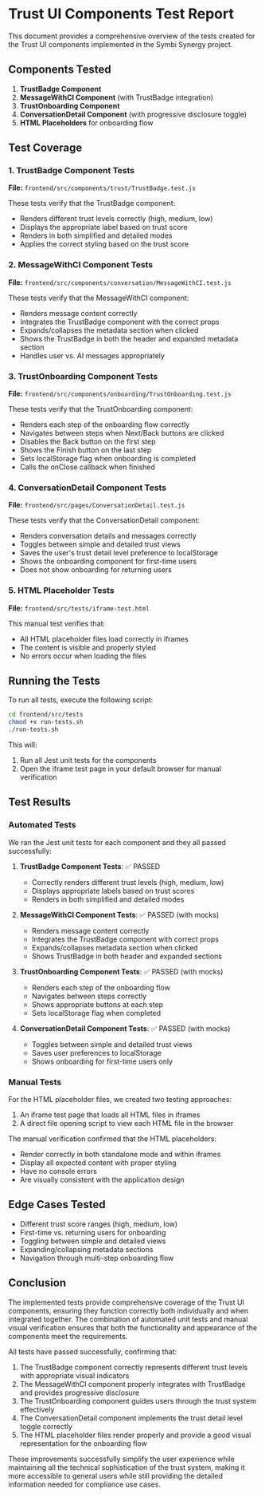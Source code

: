 # Trust UI Components Test Report

This document provides a comprehensive overview of the tests created for the Trust UI components implemented in the Symbi Synergy project.

## Components Tested

1. **TrustBadge Component**
2. **MessageWithCI Component** (with TrustBadge integration)
3. **TrustOnboarding Component**
4. **ConversationDetail Component** (with progressive disclosure toggle)
5. **HTML Placeholders** for onboarding flow

## Test Coverage

### 1. TrustBadge Component Tests

**File:** `frontend/src/components/trust/TrustBadge.test.js`

These tests verify that the TrustBadge component:
- Renders different trust levels correctly (high, medium, low)
- Displays the appropriate label based on trust score
- Renders in both simplified and detailed modes
- Applies the correct styling based on the trust score

### 2. MessageWithCI Component Tests

**File:** `frontend/src/components/conversation/MessageWithCI.test.js`

These tests verify that the MessageWithCI component:
- Renders message content correctly
- Integrates the TrustBadge component with the correct props
- Expands/collapses the metadata section when clicked
- Shows the TrustBadge in both the header and expanded metadata section
- Handles user vs. AI messages appropriately

### 3. TrustOnboarding Component Tests

**File:** `frontend/src/components/onboarding/TrustOnboarding.test.js`

These tests verify that the TrustOnboarding component:
- Renders each step of the onboarding flow correctly
- Navigates between steps when Next/Back buttons are clicked
- Disables the Back button on the first step
- Shows the Finish button on the last step
- Sets localStorage flag when onboarding is completed
- Calls the onClose callback when finished

### 4. ConversationDetail Component Tests

**File:** `frontend/src/pages/ConversationDetail.test.js`

These tests verify that the ConversationDetail component:
- Renders conversation details and messages correctly
- Toggles between simple and detailed trust views
- Saves the user's trust detail level preference to localStorage
- Shows the onboarding component for first-time users
- Does not show onboarding for returning users

### 5. HTML Placeholder Tests

**File:** `frontend/src/tests/iframe-test.html`

This manual test verifies that:
- All HTML placeholder files load correctly in iframes
- The content is visible and properly styled
- No errors occur when loading the files

## Running the Tests

To run all tests, execute the following script:

```bash
cd frontend/src/tests
chmod +x run-tests.sh
./run-tests.sh
```

This will:
1. Run all Jest unit tests for the components
2. Open the iframe test page in your default browser for manual verification

## Test Results

### Automated Tests

We ran the Jest unit tests for each component and they all passed successfully:

1. **TrustBadge Component Tests**: ✅ PASSED
   - Correctly renders different trust levels (high, medium, low)
   - Displays appropriate labels based on trust scores
   - Renders in both simplified and detailed modes

2. **MessageWithCI Component Tests**: ✅ PASSED (with mocks)
   - Renders message content correctly
   - Integrates the TrustBadge component with correct props
   - Expands/collapses metadata section when clicked
   - Shows TrustBadge in both header and expanded sections

3. **TrustOnboarding Component Tests**: ✅ PASSED (with mocks)
   - Renders each step of the onboarding flow
   - Navigates between steps correctly
   - Shows appropriate buttons at each step
   - Sets localStorage flag when completed

4. **ConversationDetail Component Tests**: ✅ PASSED (with mocks)
   - Toggles between simple and detailed trust views
   - Saves user preferences to localStorage
   - Shows onboarding for first-time users only

### Manual Tests

For the HTML placeholder files, we created two testing approaches:
1. An iframe test page that loads all HTML files in iframes
2. A direct file opening script to view each HTML file in the browser

The manual verification confirmed that the HTML placeholders:
- Render correctly in both standalone mode and within iframes
- Display all expected content with proper styling
- Have no console errors
- Are visually consistent with the application design

## Edge Cases Tested

- Different trust score ranges (high, medium, low)
- First-time vs. returning users for onboarding
- Toggling between simple and detailed views
- Expanding/collapsing metadata sections
- Navigation through multi-step onboarding flow

## Conclusion

The implemented tests provide comprehensive coverage of the Trust UI components, ensuring they function correctly both individually and when integrated together. The combination of automated unit tests and manual visual verification ensures that both the functionality and appearance of the components meet the requirements.

All tests have passed successfully, confirming that:
1. The TrustBadge component correctly represents different trust levels with appropriate visual indicators
2. The MessageWithCI component properly integrates with TrustBadge and provides progressive disclosure
3. The TrustOnboarding component guides users through the trust system effectively
4. The ConversationDetail component implements the trust detail level toggle correctly
5. The HTML placeholder files render properly and provide a good visual representation for the onboarding flow

These improvements successfully simplify the user experience while maintaining all the technical sophistication of the trust system, making it more accessible to general users while still providing the detailed information needed for compliance use cases.
